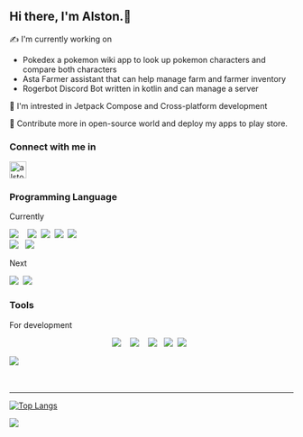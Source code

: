 
## Hi there, I'm Alston.👋            
                                      
✍ I'm currently working on

 - Pokedex
a pokemon wiki app to look up pokemon characters and compare both characters  
 - Asta
 Farmer assistant that can help manage farm and farmer inventory
 - Rogerbot
 Discord Bot written in kotlin and can manage a server 
 
👀 I'm intrested in Jetpack Compose and Cross-platform development

🎯 Contribute more in open-source world and deploy my apps to play store.

### Connect with me in

[<img align="center" alt="alstonargodi | Twitter" width="30px" src="https://cdn.jsdelivr.net/npm/simple-icons@v3/icons/twitter.svg" />][twitter]

### Programming Language 

Currently

<p align="center">

  <img src="https://img.shields.io/badge/kotlin-%230095D5.svg?style=for-the-badge&logo=kotlin&logoColor=white"/>&nbsp;&nbsp;&nbsp; <img src="https://img.shields.io/badge/javascript-%23323330.svg?style=for-the-badge&logo=javascript&logoColor=%23F7DF1E"/>&nbsp;&nbsp;<img src="https://img.shields.io/badge/css3-%231572B6.svg?style=for-the-badge&logo=css3&logoColor=white"/>&nbsp;&nbsp;<img src="https://img.shields.io/badge/html5-%23E34F26.svg?style=for-the-badge&logo=html5&logoColor=white"/>&nbsp;&nbsp;<img src="https://img.shields.io/badge/python-3670A0?style=for-the-badge&logo=python&logoColor=ffdd54"/>&nbsp;&nbsp;    
 <img src="https://img.shields.io/badge/java-%23ED8B00.svg?style=for-the-badge&logo=java&logoColor=white"/>&nbsp;&nbsp;&nbsp;<img src="https://img.shields.io/badge/c++-%2300599C.svg?style=for-the-badge&logo=c%2B%2B"/>&nbsp;&nbsp;
  
  Next
  
<img src="https://img.shields.io/badge/dart-%230175C2.svg?style=for-the-badge&logo=dart&logoColor=white"/>&nbsp;&nbsp;<img src="https://img.shields.io/badge/go-%2300ADD8.svg?style=for-the-badge&logo=go&logoColor=white"/>&nbsp;&nbsp;

</p>

### Tools 

For development

<p align="center">
  <img src="https://img.shields.io/badge/Android%20Studio-3DDC84.svg?style=for-the-badge&logo=android-studio&logoColor=white" />&nbsp;&nbsp;&nbsp;
  <img src="https://img.shields.io/badge/IntelliJIDEA-000000.svg?style=for-the-badge&logo=intellij-idea&logoColor=white"/>&nbsp;&nbsp;&nbsp;
<img src="https://img.shields.io/badge/Visual%20Studio%20Code-0078d7.svg?style=for-the-badge&logo=visual-studio-code&logoColor=white"/>&nbsp;&nbsp;&nbsp;<img src="https://img.shields.io/badge/pycharm-143?style=for-the-badge&logo=pycharm&logoColor=black&color=black&labelColor=green"/>&nbsp;&nbsp;<img src="https://img.shields.io/badge/jupyter-%23FA0F00.svg?style=for-the-badge&logo=jupyter&logoColor=white"/>&nbsp;&nbsp;
</p>
<img src="https://img.shields.io/badge/Postman-FF6C37?style=for-the-badge&logo=postman&logoColor=white"/>&nbsp;&nbsp;
</p>

<br />

---
[![Top Langs](https://github-readme-stats.vercel.app/api/top-langs/?username=Alstonargodi&show_icons=true&hide_border=true)](https://github.com/Alstonargodi)


![](https://komarev.com/ghpvc/?username=rogerboto&color=blue)

[twitter]: https://twitter.com/ArgodiI

